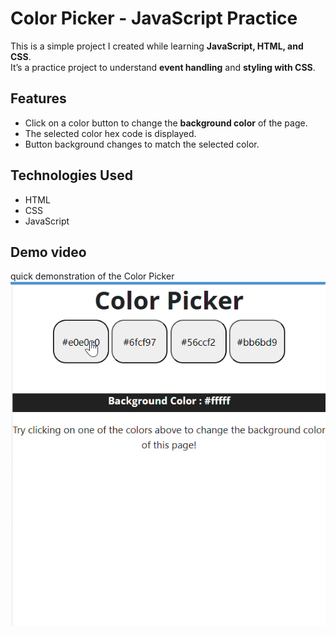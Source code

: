 # Color Picker - JavaScript Practice

This is a simple project I created while learning **JavaScript, HTML, and CSS**.  
It’s a practice project to understand **event handling** and **styling with CSS**.

##  Features
- Click on a color button to change the **background color** of the page.
- The selected color hex code is displayed.
- Button background changes to match the selected color.

## Technologies Used
- HTML
- CSS
- JavaScript

## Demo video
quick demonstration of the Color Picker 
![color picker demo](color-picker-demo.gif.gif)
